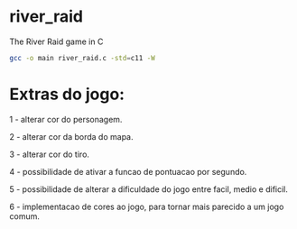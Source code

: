 # river_raid
The River Raid game in C
```bash
gcc -o main river_raid.c -std=c11 -W
```
# Extras do jogo:

1 - alterar cor do personagem.

2 - alterar cor da borda do mapa.

3 - alterar cor do tiro.

4 - possibilidade de ativar a funcao de pontuacao por segundo.

5 - possibilidade de alterar a dificuldade do jogo entre facil, medio e dificil.

6 - implementacao de cores ao jogo, para tornar mais parecido a um jogo comum.
